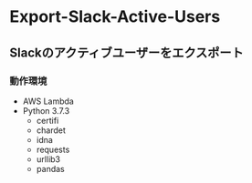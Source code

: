# Export-Slack-Active-Users

## Slackのアクティブユーザーをエクスポート

### 動作環境

- AWS Lambda
- Python 3.7.3
  - certifi
  - chardet
  - idna
  - requests
  - urllib3
  - pandas
